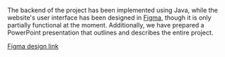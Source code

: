 The backend of the project has been implemented using Java,
while the website's user interface has been designed in <a href="https://www.figma.com/proto/AgKUUEO5x6Mr1QA9Xdq4bS/Untitled?node-id=1-2&node-type=canvas&t=lolzG5lKzOkNtvv3-1&scaling=contain&content-scaling=fixed&page-id=0%3A1&starting-point-node-id=1%3A398">Figma</a>, 
though it is only partially functional at the moment. 
Additionally, we have prepared a PowerPoint presentation that outlines and describes the entire project.


<a href="https://www.figma.com/proto/AgKUUEO5x6Mr1QA9Xdq4bS/Untitled?node-id=1-2&node-type=canvas&t=lolzG5lKzOkNtvv3-1&scaling=contain&content-scaling=fixed&page-id=0%3A1&starting-point-node-id=1%3A398">Figma design link</a>

